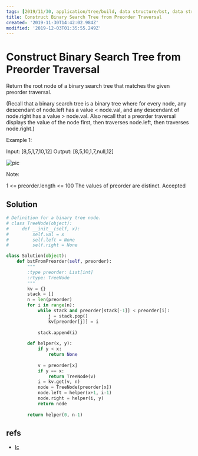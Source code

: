 ```yaml
---
tags: [2019/11/30, application/tree/build, data structure/bst, data structure/monoqueue, data structure/tree, leetcode/1008, method/recursion, method/traversal/preorder]
title: Construct Binary Search Tree from Preorder Traversal
created: '2019-11-30T14:42:02.984Z'
modified: '2019-12-03T01:35:55.249Z'
---
```


# Construct Binary Search Tree from Preorder Traversal

Return the root node of a binary search tree that matches the given preorder traversal.

(Recall that a binary search tree is a binary tree where for every node, any descendant of node.left has a value < node.val, and any descendant of node.right has a value > node.val.  Also recall that a preorder traversal displays the value of the node first, then traverses node.left, then traverses node.right.)

 

Example 1:

Input: [8,5,1,7,10,12]
Output: [8,5,10,1,7,null,12]

![pic](https://assets.leetcode.com/uploads/2019/03/06/1266.png)

Note: 

1 <= preorder.length <= 100
The values of preorder are distinct.
Accepted

## Solution

```python
# Definition for a binary tree node.
# class TreeNode(object):
#     def __init__(self, x):
#         self.val = x
#         self.left = None
#         self.right = None

class Solution(object):
    def bstFromPreorder(self, preorder):
        """
        :type preorder: List[int]
        :rtype: TreeNode
        """
        kv = {}
        stack = []
        n = len(preorder)
        for i in range(n):
            while stack and preorder[stack[-1]] < preorder[i]:
                j = stack.pop()
                kv[preorder[j]] = i
            
            stack.append(i)
        
        def helper(x, y):
            if y < x:
                return None
            
            v = preorder[x]
            if y == x:
                return TreeNode(v)
            i = kv.get(v, n)
            node = TreeNode(preorder[x])
            node.left = helper(x+1, i-1)
            node.right = helper(i, y)
            return node
        
        return helper(0, n-1)
```

## refs

* [lc](https://leetcode.com/problems/construct-binary-search-tree-from-preorder-traversal/)
